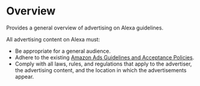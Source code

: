 Overview
========

Provides a general overview of advertising on Alexa guidelines.

All advertising content on Alexa must:

* Be appropriate for a general audience.
* Adhere to the existing [Amazon Ads Guidelines and Acceptance Policies](https://advertising.amazon.com/help/G26M9XTK78AMR8TP).
* Comply with all laws, rules, and regulations that apply to the advertiser, the advertising content, and the location in which the advertisements appear.